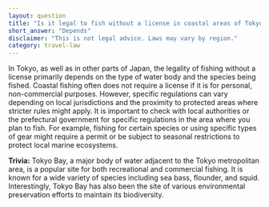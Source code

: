 ```yaml
---
layout: question
title: "Is it legal to fish without a license in coastal areas of Tokyo?"
short_answer: "Depends"
disclaimer: "This is not legal advice. Laws may vary by region."
category: travel-law
---
```

In Tokyo, as well as in other parts of Japan, the legality of fishing without a license primarily depends on the type of water body and the species being fished. Coastal fishing often does not require a license if it is for personal, non-commercial purposes. However, specific regulations can vary depending on local jurisdictions and the proximity to protected areas where stricter rules might apply. It is important to check with local authorities or the prefectural government for specific regulations in the area where you plan to fish. For example, fishing for certain species or using specific types of gear might require a permit or be subject to seasonal restrictions to protect local marine ecosystems.

**Trivia:** Tokyo Bay, a major body of water adjacent to the Tokyo metropolitan area, is a popular site for both recreational and commercial fishing. It is known for a wide variety of species including sea bass, flounder, and squid. Interestingly, Tokyo Bay has also been the site of various environmental preservation efforts to maintain its biodiversity.
